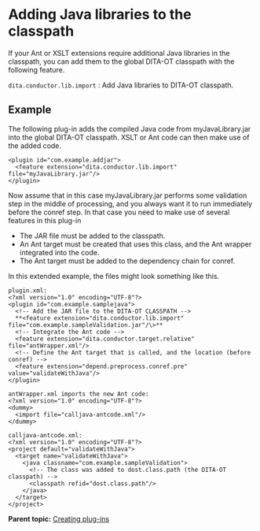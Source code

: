 # Adding Java libraries to the classpath

If your Ant or XSLT extensions require additional Java libraries in the classpath, you can add them to the global DITA-OT classpath with the following feature.

 `dita.conductor.lib.import`
 :   Add Java libraries to DITA-OT classpath.

 ## Example

The following plug-in adds the compiled Java code from myJavaLibrary.jar into the global DITA-OT classpath. XSLT or Ant code can then make use of the added code.

```
<plugin id="com.example.addjar">
  <feature extension="dita.conductor.lib.import" file="myJavaLibrary.jar"/>
</plugin>
```

Now assume that in this case myJavaLibrary.jar performs some validation step in the middle of processing, and you always want it to run immediately before the conref step. In that case you need to make use of several features in this plug-in

-   The JAR file must be added to the classpath.
-   An Ant target must be created that uses this class, and the Ant wrapper integrated into the code.
-   The Ant target must be added to the dependency chain for conref.

In this extended example, the files might look something like this.

```
plugin.xml:
<?xml version="1.0" encoding="UTF-8"?>
<plugin id="com.example.samplejava">
  <!-- Add the JAR file to the DITA-OT CLASSPATH -->
  **<feature extension="dita.conductor.lib.import" file="com.example.sampleValidation.jar"/\>**
  <!-- Integrate the Ant code -->
  <feature extension="dita.conductor.target.relative" file="antWrapper.xml"/>
  <!-- Define the Ant target that is called, and the location (before conref) -->
  <feature extension="depend.preprocess.conref.pre" value="validateWithJava"/>
</plugin>

antWrapper.xml imports the new Ant code:
<?xml version="1.0" encoding="UTF-8"?>
<dummy>
  <import file="calljava-antcode.xml"/>
</dummy>

calljava-antcode.xml:
<?xml version="1.0" encoding="UTF-8"?>
<project default="validateWithJava">
  <target name="validateWithJava">
    <java classname="com.example.sampleValidation">
      <!-- The class was added to dost.class.path (the DITA-OT classpath) -->
      <classpath refid="dost.class.path"/>
    </java>
  </target>
</project>
```

**Parent topic:** [Creating plug-ins](../dev_ref/plugins-overview.md)

